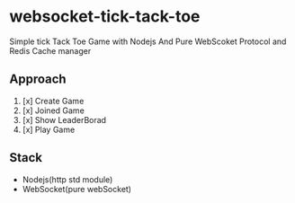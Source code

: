# websocket-tick-tack-toe
Simple tick Tack Toe Game with Nodejs And Pure WebScoket Protocol and Redis Cache manager

## Approach
1. [x] Create Game
2. [x] Joined Game 
3. [x] Show LeaderBorad
4. [x] Play Game

## Stack
- Nodejs(http std module)
- WebSocket(pure webSocket)
